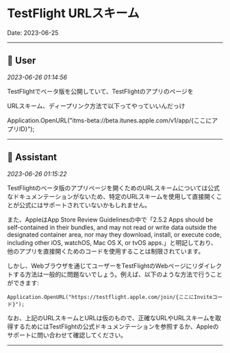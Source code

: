 # TestFlight URLスキーム

Date: 2023-06-25

---

## 👤 User
*2023-06-26 01:14:56*

TestFlightでベータ版を公開していて、TestFlightのアプリのページを

URLスキーム、ディープリンク方法で以下ってやっていいんだっけ

Application.OpenURL("itms-beta://beta.itunes.apple.com/v1/app/{ここにアプリID}");

---

## 🤖 Assistant
*2023-06-26 01:15:22*

TestFlightのベータ版のアプリページを開くためのURLスキームについては公式なドキュメンテーションがないため、特定のURLスキームを使用して直接開くことが公式にはサポートされていないかもしれません。

また、AppleはApp Store Review Guidelinesの中で「2.5.2 Apps should be self-contained in their bundles, and may not read or write data outside the designated container area, nor may they download, install, or execute code, including other iOS, watchOS, Mac OS X, or tvOS apps.」と明記しており、他のアプリを直接開くためのコードを使用することは制限されています。

しかし、Webブラウザを通じてユーザーをTestFlightのWebページにリダイレクトする方法は一般的に問題ないでしょう。例えば、以下のような方法で行うことができます:

```
Application.OpenURL("https://testflight.apple.com/join/{ここにInviteコード}");
```

なお、上記のURLスキームとURLは仮のもので、正確なURLやURLスキームを取得するためにはTestFlightの公式ドキュメンテーションを参照するか、Appleのサポートに問い合わせて確認してください。

---
